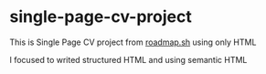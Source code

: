 # single-page-cv-project
This is Single Page CV project from [roadmap.sh](https://roadmap.sh/projects/single-page-cv) using only HTML

I focused to writed structured HTML and using semantic HTML
